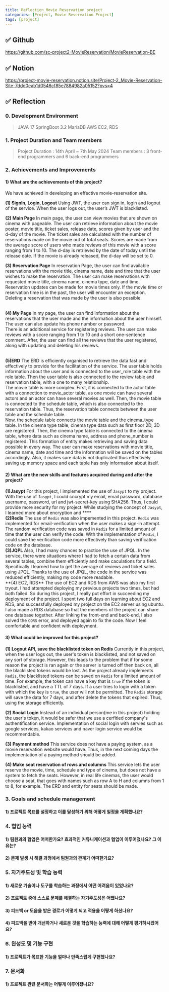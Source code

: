 ```yaml
---
title: Reflection_Movie Reservation project
categories: [Project, Movie Reservation Project]
tags: [project]
---
```


## ✅ Github

<https://github.com/sc-project2-MovieReservation/MovieReservation-BE>

## ✅ Notion

<https://project-movie-reservation.notion.site/Project-2_Movie-Reservation-Site-7ddd0eab1d0546cf85e7884982a05152?pvs=4>

## ✅ Reflection

### 0. Development Environment

> JAVA 17
> SpringBoot 3.2
> MariaDB
> AWS EC2, RDS

### 1. Project Duration and Team members

> Project Duration : 14th April ~ 7th May 2024
> Team members : 3 front-end programmers and 6 back-end programmers

### 2. Achievements and Improvements

#### 1) What are the achievements of this project?

We have achieved in developing an effective movie-reservation site. <br>

**(1) SignIn, Login, Logout**
Using JWT, the user can sign in, login and logout of the service. When the user logs out, the user’s JWT is blacklisted.
<br>

**(2) Main Page**
In main page, the user can view movies that are shown on cinema with pageable. The user can retrieve information about the movie poster, movie title, ticket sales, release date, scores given by user and the d-day of the movie. The ticket sales are calculated with the number of reservations made on the movie out of total seats. Scores are made from the average score of users who made reviews of this movie with a score ranging from 1 to 10. The d-day is retrieved by the date of today until the release date. If the movie is already released, the d-day will be set to 0.
<br>

**(3) Reservation Page**
In reservation Page, the user can find available reservations with the movie title, cinema name, date and time that the user wishes to make the reservation. The user can make reservations with requested movie title, cinema name, cinema type, date and time. Reservation updates can be made for movie times only. If the movie time or reservation time is in the past, the user will encounter an exception. Deleting a reservation that was made by the user is also possible. <br>
<br>

**(4) My Page**
In my page, the user can find information about the reservations that the user made and the information about the user himself. The user can also update his phone number or password. <br>
There is an additional service for registering reviews. The user can make reviews with a score ranging from 1 to 10 and a short one-sentence comment. After, the user can find all the reviews that the user registered, along with updating and deleting his reviews. <br>
<br>

**(5)ERD**
The ERD is efficiently organised to retrieve the data fast and effectively to provide for the facilitation of the service. The user table holds information about the user and is connected to the user_role table with the role table. Then the user table is also connected to the review table and reservation table, with a one to many relationship. <br>
The movie table is more complex. First, it is connected to the actor table with a connection to movie_actor table, as one movie can have several actors and an actor can have several movies as well. Then, the movie table is connected to the schedule table, which is also connected to the reservation table. Thus, the reservation table connects between the user table and the schedule table. <br>
Now, the schedule table connects the movie table and the cinema_type table. In the cinema type table, cinema type data such as first floor 2D, 3D are registered. Then, the cinema type table is connected to the cinema table, where data such as cinema name, address and phone_number is registered.
This formation of entity makes retrieving and saving data possible in every way. The user can make reservations with movie title, cinema name, date and time and the information will be saved on the tables accordingly. Also, it makes sure data is not duplicated thus effectively saving up memory space and each table has only information about itself. <br>

#### 2) What are the new skills and features acquired during and after the project?

**(1)Jasypt**
For this project, I implemented the use of `Jasypt` to my project. With the use of `Jasypt`, I could cncrypt my email, email password, database username, password, url and jwt-secret-key using SHA256. Thus, I could provide more security for my project. While studying the concept of `Jasypt`, I learned more about encryption and \***\* <br>
**(2)Redis**
The use of `Redis` was also impemented in this project. `Redis` was implemented for email-verification when the user makes a sign-in attempt. The random verification code was saved in `Redis` for a limited amount of time that the user can verify the code. With the implementation of `Redis`, I could save the verification code more effectively than saving verification code on the database. <br>
**(3)JQPL**
Also, I had many chances to practice the use of JPQL. In the service, there were situations where I had to fetch a certain data from several tables, combine them efficiently and make caculations for a field. Specifically I learned how to get the average of reviews and ticket sales using JPQL. Thanks to the use of JPQL, the code in the service was reduced efficiently, making my code more readable. <br>
**(4) EC2, RDS\*\*
The use of EC2 and RDS from AWS was also my first tryout. I had attempted deploying my previous projects two times, but had both failed. So during this project, I really put effort in succeeding my deployment of the project. I spent two full days on learning about EC2 and RDS, and successfully deployed my project on the EC2 server using ubuntu. I also made a RDS database so that the members of the project can share one database together. After linking the front-end and back-end, I also solved the `CORS` error, and deployed again to fix the code. Now I feel comfortable and confident with deployment.

#### 3) What could be improved for this project?

**(1) Logout API, save the blacklisted token on Redis**
Currently in this project, when the user logs out, the user's token is blacklisted, and not saved on any sort of storage. However, this leads to the problem that if for some reason the project is ran again or the server is turned off then back on, all the blacklisted tokens would be lost. As the project already implements `Redis`, the blacklisted tokens can be saved on `Redis` for a limited amount of time. For example, the token can have a key that is `true` if the token is blacklisted, and have a TTL of 7 days. If a user tries to login with a token with which the key is `true`, the user will not be permitted. The `Redis` storage will save the data for 7 days, and after delete the tokens that expired. Thus, using the storage efficiently.

**(2) Social Login**
Instead of an individual person(me in this project) holding the user's token, it would be safer that we use a cerfitied company's authentification service. Implementation of social login with servies such as google services, kakao services and naver login service would be recommendable.

**(3) Payment method**
This service does not have a paying system, as a movie reservation website would have. Thus, in the next coming days the implementation of a paying method should be added.

**(4) Make seat reservation of rows and columns**
This service lets the user reserve the movie, time, schedule and type of cinema, but does not have a system to fetch the seats. However, in real life cinemas, the user would choose a seat, that goes with names such as row A to H and columns from 1 to 8, for example. The ERD and entity for seats should be made.

### 3. Goals and schedule management

#### 1) 프로젝트 목표를 설정하고 이를 달성하기 위해 어떻게 일정을 계획했나요?

### 4. 협업 능력

#### 1) 팀원과의 협업은 어떠한가요? 효과적인 커뮤니케이션과 협업이 이루어졌나요? 그 이유는?

#### 2) 문제 발생 시 해결 과정에서 팀원과의 관계가 어떠한가요?

### 5. 자기주도성 및 학습 능력

#### 1) 새로운 기술이나 도구를 학습하는 과정에서 어떤 어려움이 있었나요?

#### 2) 프로젝트 중에 스스로 문제를 해결하는 자기주도성은 어땠나요?

#### 3) 피드백 or 도움을 받은 경로가 어떻게 되고 적용을 어떻게 하셨나요?

#### 4) 피드백을 받아 개선하거나 새로운 것을 학습하는 능력에 대해 어떻게 평가하시겠어요?

### 6. 완성도 및 기능 구현

#### 1) 프로젝트가 목표한 기능을 얼마나 만족스럽게 구현했나요?

### 7. 문서화

#### 1) 프로젝트 관련 문서화는 어떻게 이루어졌나요?
